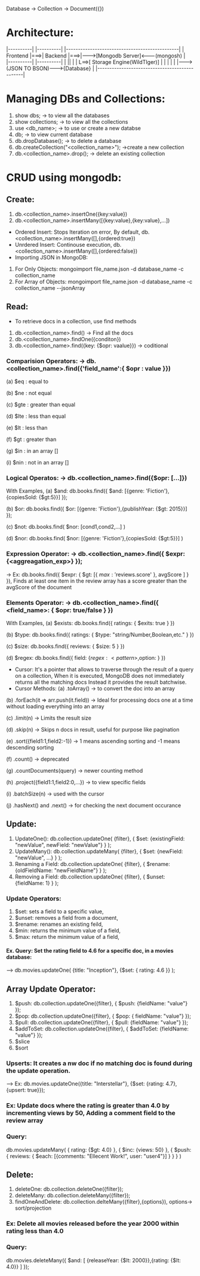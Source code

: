 Database -> Collection -> Document({})

# Architecture:
 |----------|    |----------|    |-----------------------------------------------|
 | Frontend |===>| Backend  |===>|--->[Mongodb Server]<---(mongosh)              |    
 |----------|    |----------|    |         ||                                    |
                                 |         L==>[ Storage Engine(WildTIger)]      |
                                 |             |                                 | 
                                 |             |--->(JSON TO BSON)--->{Database} |
                                 |-----------------------------------------------| 

# Managing DBs and Collections:
1. show dbs;  -> to view all the databases
2. show collections; -> to view all the collections
3. use <db_name>; -> to use or create a new databse
4. db; -> to view current database 
5. db.dropDatabase(); -> to delete a database
6. db.createCollection("<collection_name>"); ->create a new collection
7. db.<collection_name>.drop(); -> delete an existing collection

# CRUD using mongodb:
## Create:
1. db.<collection_name>.insertOne({key:value})
2. db.<collection_name>.insertMany([{key:value},{key:value},...])

* Ordered Insert: Stops Iteration on error, By default, db.<collection_name>.insertMany([],{ordered:true})
* Unrdered Insert: Continouse execution, db.<collection_name>.insertMany([],{ordered:false})
* Importing JSON in MongoDB:
1. For Only Objects: mongoimport file_name.json -d database_name -c collection_name
2. For Array of Objects: mongoimport file_name.json -d database_name -c collection_name --jsonArray

## Read:
* To retrieve docs in a collection, use find methods
1. db.<collection_name>.find() -> Find all the docs
2. db.<collection_name>.findOne({conditon})
3. db.<collection_name>.find({key: {$opr: vaalue}}) -> coditional

### Comparision Operators: -> db.<collection_name>.find({'field_name':{ $opr : value }})
(a) $eq : equal to

(b) $ne : not equal

(c) $gte : greater than equal

(d) $lte : less than equal

(e) $lt : less than

(f) $gt : greater than

(g) $in : in an array []

(i) $nin : not in an array []

### Logical Operatos: -> db.<collection_name>.find({$opr: [...]})

With Examples,
(a) $and: db.books.find({ $and: [{genre: 'Fiction'},{copiesSold: {$gt:5}}] });

(b) $or: db.books.find({ $or: [{genre: 'Fiction'},{publishYear: {$gt: 2015}}] });

(c) $not: db.books.find( $nor: [cond1,cond2,...] )

(d) $nor: db.books.find( $nor: [{genre: 'Fiction'},{copiesSold: {$gt:5}}] )

### Expression Operator: -> db.<collection_name>.find({ $expr: {<aggreagation_exp>} });
  -> Ex: db.books.find({ $expr: { $gt: [{ $max: '$reviews.score' }, avgScore ] } }), Finds at least one item in the review array has a score greater than the avgScore of the document

### Elements Operator: -> db.<collection_name>.find({ <field_name>: { $opr: true/false } })

With Examples,
(a) $exists: db.books.find({ ratings: { $exits: true } }) 

(b) $type: db.books.find({ ratings: { $type: "string/Number,Boolean,etc." } })

(c) $size: db.books.find({ reviews: { $size: 5 } })

(d) $regex: db.books.find({ field: {$regex: <pattern>,$option: <options>} })

* Cursor: It's a pointer that allows to traverse through the result of a query on a collection, When it is executed, MongoDB does not immediately returns all the matching docs Instead it provides the result batchwise.
* Cursor Methods:
(a) .toArray() -> to convert the doc into an array

(b) .forEach(it => arr.push(it.field)) -> Ideal for processing docs one at a time without loading everything into an array

(c) .limit(n) -> Limits the result size

(d) .skip(n) -> Skips n docs in result, useful for purpose like pagination

(e) .sort({field1:1,field2:-1}) -> 1 means ascending sorting and -1 means descending sorting

(f) .count() -> deprecated 

(g) .countDocuments(query) -> newer counting method

(h) .project({field1:1,field2:0,...}) -> to view specific fields

(i) .batchSize(n) -> used with the cursor

(j) .hasNext() and .next() -> for checking the next document occurance

## Update:
1. UpdateOne(): db.collection.updateOne( {filter}, { $set: {existingField: "newValue", newField: "newValue"} } );
2. UpdateMany(): db.collection.updateMany( {filter}, { $set: {newField: "newValue", ...} } );
3. Renaming a Field: db.collection.updateOne( {filter}, { $rename: {oldFieldName: "newFieldName"} } );
4. Removing a Field: db.collection.updateOne( {filter}, { $unset: {fieldName: 1} } );

### Update Operators:
1. $set: sets a field to a specific value,
2. $unset: removes a field from a document,
3. $rename: renames an existing feild,
4. $min: returns the minimum value of a field,
5. $max: return the minimum value of a field,

#### Ex. Query: Set the rating field to 4.6 for a specific doc, in a movies database:
--> db.movies.updateOne( {title: "Inception"}, {$set: { rating: 4.6 }} );

## Array Update Operator:
1. $push: db.collection.updateOne({filter}, { $push: {fieldName: "value"} });
2. $pop: db.collection.updateOne({filter}, { $pop: { fieldName: "value"} });
3. $pull: db.collection.updateOne({filter}, { $pull: {fieldName: "value"} });
4. $addToSet: db.collection.updateOne({filter}, { $addToSet: {fieldName: "value"} });
5. $slice
6. $sort

### Upserts: It creates a nw doc if no matching doc is found during the update operation.
--> Ex: db.movies.updateOne({title: "Interstellar"}, {$set: {rating: 4.7}, {upsert: true}});

### Ex: Update docs where the rating is greater than 4.0 by incrementing views by 50, Adding a comment field to the review array
### Query: 
db.movies.updateMany(
  { rating: {$gt: 4.0} },
  { $inc: {views: 50} },
  { $push: {
    reviews: { $each: [{comments: "Ellecent Work!", user: "user4"}] }
  } }
)

## Delete:
1. deleteOne: db.collection.deleteOne({filter});
2. deleteMany: db.collection.deleteMany({filter});
3. findOneAndDelete: db.collection.delteMany({filter},{options}), options-> sort/projection 

### Ex: Delete all movies released before the year 2000 within rating less than 4.0
### Query:
db.movies.deleteMany({ $and: [ {releaseYear: {$lt: 2000}},{rating: {$lt: 4.0}} ] });
